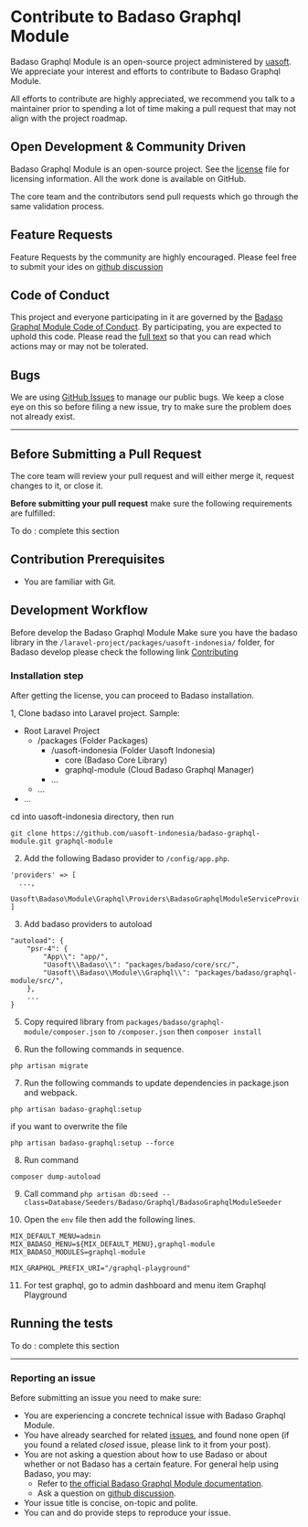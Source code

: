 # Contribute to Badaso Graphql Module

Badaso Graphql Module is an open-source project administered by [uasoft](https://soft.uatech.co.id). We appreciate your interest and efforts to contribute to Badaso Graphql Module.

All efforts to contribute are highly appreciated, we recommend you talk to a maintainer prior to spending a lot of time making a pull request that may not align with the project roadmap.

## Open Development & Community Driven

Badaso Graphql Module is an open-source project. See the [license](https://github.com/uasoft-indonesia/badaso-graphql-module/blob/master/license) file for licensing information. All the work done is available on GitHub.

The core team and the contributors send pull requests which go through the same validation process.

## Feature Requests

Feature Requests by the community are highly encouraged. Please feel free to submit your ides on [github discussion](https://github.com/uasoft-indonesia/badaso-graphql-module/discussions/categories/ideas)

## Code of Conduct

This project and everyone participating in it are governed by the [Badaso Graphql Module Code of Conduct](code_of_conduct.md). By participating, you are expected to uphold this code. Please read the [full text](code_of_conduct.md) so that you can read which actions may or may not be tolerated.

## Bugs

We are using [GitHub Issues](https://github.com/uasoft-indonesia/badaso-graphql-module/issues) to manage our public bugs. We keep a close eye on this so before filing a new issue, try to make sure the problem does not already exist.

---

## Before Submitting a Pull Request

The core team will review your pull request and will either merge it, request changes to it, or close it.

**Before submitting your pull request** make sure the following requirements are fulfilled:

To do : complete this section

## Contribution Prerequisites

- You are familiar with Git.

## Development Workflow

Before develop the Badaso Graphql Module Make sure you have the badaso library in the `/laravel-project/packages/uasoft-indonesia/` folder, for Badaso develop please check the following link [Contributing](https://github.com/uasoft-indonesia/badaso/blob/main/CONTRIBUTING.md)

### Installation step

After getting the license, you can proceed to Badaso installation.

1, Clone badaso into Laravel project. Sample:
- Root Laravel Project
  - /packages (Folder Packages)
    - /uasoft-indonesia (Folder Uasoft Indonesia)
      - core (Badaso Core Library) 
      - graphql-module (Cloud Badaso Graphql Manager)
    - ...
  - ...
- ...

cd into uasoft-indonesia directory, then run
```
git clone https://github.com/uasoft-indonesia/badaso-graphql-module.git graphql-module
```

2. Add the following Badaso provider to ```/config/app.php```.

```
'providers' => [
  ...,
  Uasoft\Badaso\Module\Graphql\Providers\BadasoGraphqlModuleServiceProvider::class,
]
```

3. Add badaso providers to autoload

```
"autoload": {
    "psr-4": {
        "App\\": "app/",
        "Uasoft\\Badaso\\": "packages/badaso/core/src/",
        "Uasoft\\Badaso\\Module\\Graphql\\": "packages/badaso/graphql-module/src/",
    },
    ...
}
```

5. Copy required library from ```packages/badaso/graphql-module/composer.json``` to ```/composer.json``` then ```composer install```

6. Run the following commands in sequence.
```
php artisan migrate
```

7. Run the following commands to update dependencies in package.json and webpack.
```
php artisan badaso-graphql:setup
```
if you want to overwrite the file 
```
php artisan badaso-graphql:setup --force
```

8. Run command 
```
composer dump-autoload
```

9. Call command `php artisan db:seed --class=Database/Seeders/Badaso/Graphql/BadasoGraphqlModuleSeeder`

10. Open the ```env``` file then add the following lines.
```
MIX_DEFAULT_MENU=admin
MIX_BADASO_MENU=${MIX_DEFAULT_MENU},graphql-module
MIX_BADASO_MODULES=graphql-module

MIX_GRAPHQL_PREFIX_URI="/graphql-playground"
```

11. For test graphql, go to admin dashboard and menu item Graphql Playground

## Running the tests

To do : complete this section

---

### Reporting an issue

Before submitting an issue you need to make sure:

- You are experiencing a concrete technical issue with Badaso Graphql Module.
- You have already searched for related [issues](https://github.com/uasoft-indonesia/badaso-graphql-module/issues), and found none open (if you found a related _closed_ issue, please link to it from your post).
- You are not asking a question about how to use Badaso or about whether or not Badaso has a certain feature. For general help using Badaso, you may:
  - Refer to [the official Badaso Graphql Module documentation](https://github.com/uasoft-indonesia/badaso-graphql-module).
  - Ask a question on [github discussion](https://github.com/uasoft-indonesia/badaso-graphql-module/discussions).
- Your issue title is concise, on-topic and polite.
- You can and do provide steps to reproduce your issue.
